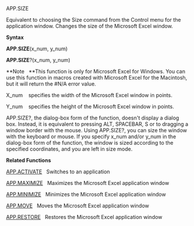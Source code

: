 APP.SIZE

Equivalent to choosing the Size command from the Control menu for the
application window. Changes the size of the Microsoft Excel window.

**Syntax**

**APP.SIZE**(x\_num, y\_num)

**APP.SIZE**?(x\_num, y\_num)

**Note   **This function is only for Microsoft Excel for Windows. You
can use this function in macros created with Microsoft Excel for the
Macintosh, but it will return the \#N/A error value.

X\_num    specifies the width of the Microsoft Excel window in points.

Y\_num    specifies the height of the Microsoft Excel window in points.

APP.SIZE?, the dialog-box form of the function, doesn't display a dialog
box. Instead, it is equivalent to pressing ALT, SPACEBAR, S or to
dragging a window border with the mouse. Using APP.SIZE?, you can size
the window with the keyboard or mouse. If you specify x\_num and/or
y\_num in the dialog-box form of the function, the window is sized
according to the specified coordinates, and you are left in size mode.

**Related Functions**

[APP.ACTIVATE](APP.ACTIVATE.md)   Switches to an application

[APP.MAXIMIZE](APP.MAXIMIZE.md)   Maximizes the Microsoft Excel application window

[APP.MINIMIZE](APP.MINIMIZE.md)   Minimizes the Microsoft Excel application window

[APP.MOVE](APP.MOVE.md)   Moves the Microsoft Excel application window

[APP.RESTORE](APP.RESTORE.md)   Restores the Microsoft Excel application window


